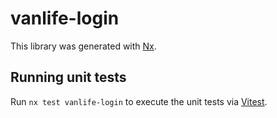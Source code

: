 # vanlife-login

This library was generated with [Nx](https://nx.dev).

## Running unit tests

Run `nx test vanlife-login` to execute the unit tests via [Vitest](https://vitest.dev/).
